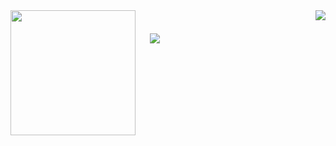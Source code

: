 

<a href="https://github.com/anuraghazra/github-readme-stats">
  <img style="width:200px;" align="left" src="https://github.com/HinokiSu/HinokiSu.github.io/blob/main/static/cat_sleep.jpg" />
</a>  

<a href="https://github.com/anuraghazra/github-readme-stats">
  <img align="right" src="https://github-readme-stats.vercel.app/api?username=HinokiSu&show_icons=true&count_private=true&hide=contribs" />
</a> 
 <br/> 
 
<!-- <a href="https://github.com/anuraghazra/github-readme-stats">
  <img align="right" src="https://github-readme-stats.vercel.app/api/top-langs/?username=HinokiSu&layout=compact" />
</a>  --> 

<a href="https://github.com/anuraghazra/github-readme-stats">
  <img style="margin:20px;" align="left" src="https://github-readme-stats.vercel.app/api/top-langs/?username=HinokiSu&layout=compact" />
</a> 



<!-- [![Top Langs](https://github-readme-stats.vercel.app/api/top-langs/?username=HinokiSu&layout=compact)](https://github.com/anuraghazra/github-readme-stats) -->

